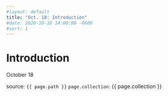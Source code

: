 ```yaml
---
#layout: default
title: "Oct. 18: Introduction"
#date: 2020-10-18 14:00:00 -0600
#sort: 1
---
```


# Introduction
October 18

source: `{{ page.path }}`
`page.collection`: {{ page.collection }}
